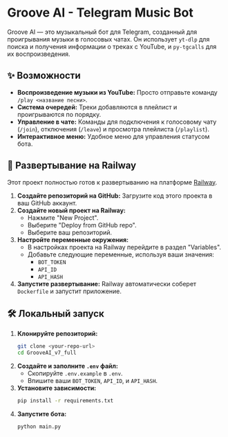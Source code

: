 # Groove AI - Telegram Music Bot

Groove AI — это музыкальный бот для Telegram, созданный для проигрывания музыки в голосовых чатах. Он использует `yt-dlp` для поиска и получения информации о треках с YouTube, и `py-tgcalls` для их воспроизведения.

## ✨ Возможности

- **Воспроизведение музыки из YouTube:** Просто отправьте команду `/play <название песни>`.
- **Система очередей:** Треки добавляются в плейлист и проигрываются по порядку.
- **Управление в чате:** Команды для подключения к голосовому чату (`/join`), отключения (`/leave`) и просмотра плейлиста (`/playlist`).
- **Интерактивное меню:** Удобное меню для управления статусом бота.

## 🚀 Развертывание на Railway

Этот проект полностью готов к развертыванию на платформе [Railway](https://railway.app/).

1.  **Создайте репозиторий на GitHub:** Загрузите код этого проекта в ваш GitHub аккаунт.
2.  **Создайте новый проект на Railway:**
    - Нажмите "New Project".
    - Выберите "Deploy from GitHub repo".
    - Выберите ваш репозиторий.
3.  **Настройте переменные окружения:**
    - В настройках проекта на Railway перейдите в раздел "Variables".
    - Добавьте следующие переменные, используя ваши значения:
        - `BOT_TOKEN`
        - `API_ID`
        - `API_HASH`
4.  **Запустите развертывание:** Railway автоматически соберет `Dockerfile` и запустит приложение.

## 🛠️ Локальный запуск

1.  **Клонируйте репозиторий:**
    ```bash
    git clone <your-repo-url>
    cd GrooveAI_v7_full
    ```
2.  **Создайте и заполните `.env` файл:**
    - Скопируйте `.env.example` в `.env`.
    - Впишите ваши `BOT_TOKEN`, `API_ID`, и `API_HASH`.
3.  **Установите зависимости:**
    ```bash
    pip install -r requirements.txt
    ```
4.  **Запустите бота:**
    ```bash
    python main.py
    ```